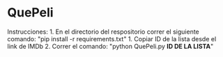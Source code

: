 # QuePeli
Instrucciones: 
                1. En el directorio del respositorio correr el siguiente comando: "pip install -r requirements.txt"
                1. Copiar ID de la lista desde el link de IMDb
                2. Correr el comando: "python QuePeli.py **ID DE LA LISTA**"
